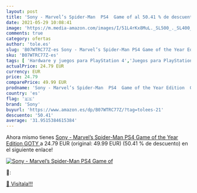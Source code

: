 ```yaml
---
layout: post
title: 'Sony - Marvel’s Spider-Man  PS4  Game of al 50.41 % de descuento'
date: 2021-05-29 10:08:41
image: 'https://m.media-amazon.com/images/I/51L4rKx8MuL._SL500_._SL400_.jpg'
comments: true
category: ofertas
author: 'tole.es'
slug: 'B07WTRC77Z-es Sony - Marvel’s Spider-Man PS4 Game of the Year Edition GOTY'
sku: 'B07WTRC77Z-es'
tags: [ 'Hardware y juegos para PlayStation 4','Juegos para PlayStation 4','Sistemas precursores y micro consolas','Videojuegos','ps4','sony', ]
actualPrice: 24.79 EUR
currency: EUR
price: 24.79
comparePrice: 49.99 EUR
prodname: 'Sony - Marvel’s Spider-Man  PS4  Game of the Year Edition  GOTY '
country: 'es'
flag: '🇪🇸'
brand: 'Sony'
buyurl: 'https://www.amazon.es/dp/B07WTRC77Z/?tag=tolees-21'
descuento: '50.41'
average: '31.9515384615384'
---
```


Ahora mismo tienes [Sony - Marvel’s Spider-Man  PS4  Game of the Year Edition  GOTY ](https://www.amazon.es/dp/B07WTRC77Z/?tag=tolees-21) a 24.79 EUR (original: 49.99 EUR) (50.41 %  de descuento) en el siguiente enlace!

[![Sony - Marvel’s Spider-Man  PS4  Game of](https://m.media-amazon.com/images/I/51L4rKx8MuL._SL500_._SL400_.jpg)](https://www.amazon.es/dp/B07WTRC77Z/?tag=tolees-21)

🔎:


[🛒 Visítala!!!](https://www.amazon.es/dp/B07WTRC77Z/?tag=tolees-21)
